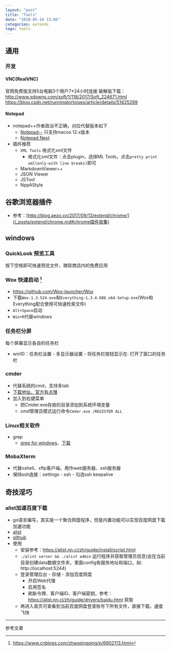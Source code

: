 ```yaml
---
layout: "post"
title: "Tools"
date: "2018-05-14 13:06"
categories: extends
tags: tools
---
```


## 通用

### 开发

#### VNC(RealVNC)

官网免费版支持5台电脑3个用户7*24小时连接
破解版下载：http://www.xdowns.com/soft/1/118/2017/Soft_224671.html
https://blog.csdn.net/runningtortoises/article/details/51425299

#### Notepad

- notepad++作者政治不正确，对应代替版本如下
    - [Notepad--](https://gitee.com/cxasm/notepad--) 只支持macos 12.x版本
    - [Notepad Next](https://github.com/dail8859/NotepadNext)
- 插件推荐
    - `XML Tools` 格式化xml文件
        - 格式化xml文件：点击plugin，选择ML Tools，点击`pretty print xml(only-with line breaks)`即可
    - MarkdownViewer++
    - JSON Viewer
    - JSTool
    - NppAStyle

## 谷歌浏览器插件

- 参考：[http://blog.aezo.cn/2017/09/13/extend/chrome/](/_posts/extend/chrome.md#chrome插件收集)

## windows

### QuickLook 预览工具

按下空格即可快速预览文件，微软商店内的免费应用

### Wox 快速启动 [^2]

- https://github.com/Wox-launcher/Wox
- 下载`Wox-1.3.524.exe`和`Everything-1.3.4.686.x64-Setup.exe`(Wox和Everything配合使用可快速检索文件)
- `Alt+Space`启动
- `Win+R`代替windows

### 任务栏分屏

每个屏幕显示各自的任务栏

- win10：任务栏设置 - 多显示器设置 - 将任务栏按钮显示在: 打开了窗口的任务栏

### cmder

- 代替系统的cmd，支持多tab
- [下载地址，官方有点慢](http://www.softpedia.com/get/Programming/Other-Programming-Files/Cmder.shtml)
- 加入到右键菜单
    - 把Cmder.exe存放的目录添加到系统环境变量
    - cmd管理员模式运行命令`Cmder.exe /REGISTER ALL`

### Linux相关软件

- grep
    - [grep for windows](http://gnuwin32.sourceforge.net/packages/grep.htm)、[下载](http://downloads.sourceforge.net/gnuwin32/grep-2.5.4-setup.exe)

### MobaXterm

- 代替xshell、xftp客户端，用作web服务器、ssh服务器
- 保持ssh连接：settings - ssh - 勾选ssh keepalive

## 奇技淫巧

### alist加速百度下载

- go语言编写，其实是一个聚合网盘程序，但是内置功能可以实现百度网盘下载加速功能
- [alist](https://alist.nn.ci/zh/)
- [github](https://github.com/alist-org/alist)
- 使用
    - 安装参考：https://alist.nn.ci/zh/guide/install/script.html
    - `./alist server && ./alist admin` 运行程序并获取管理员信息(会在当前目录创建data数据文件夹，里面config有服务地址和端口，如: http://localhost:5244)
    - 登录管理后台 - 存储 - 添加百度网盘
        - 开启Web代理
        - 启用签名
        - 刷新令牌、客户端ID、客户端密钥，参考：https://alist.nn.ci/zh/guide/drivers/baidu.html 获取
    - 再进入首页可查看到当前百度网盘登录账号下所有文件，直接下载，速度飞快








---

参考文章

[^1]: https://www.liutf.com/posts/3720794851.html
[^2]: https://www.cnblogs.com/zhaoqingqing/p/6902113.html


